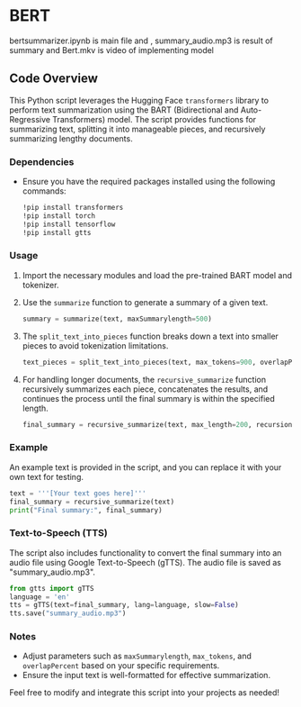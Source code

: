 

# BERT

bertsummarizer.ipynb is main file and , summary_audio.mp3 is result of summary and Bert.mkv is video of implementing model

## Code Overview

This Python script leverages the Hugging Face `transformers` library to perform text summarization using the BART (Bidirectional and Auto-Regressive Transformers) model. The script provides functions for summarizing text, splitting it into manageable pieces, and recursively summarizing lengthy documents.

### Dependencies
- Ensure you have the required packages installed using the following commands:
  ```bash
  !pip install transformers
  !pip install torch
  !pip install tensorflow
  !pip install gtts
  ```

### Usage

1. Import the necessary modules and load the pre-trained BART model and tokenizer.

2. Use the `summarize` function to generate a summary of a given text.

    ```python
    summary = summarize(text, maxSummarylength=500)
    ```

3. The `split_text_into_pieces` function breaks down a text into smaller pieces to avoid tokenization limitations.

    ```python
    text_pieces = split_text_into_pieces(text, max_tokens=900, overlapPercent=10)
    ```

4. For handling longer documents, the `recursive_summarize` function recursively summarizes each piece, concatenates the results, and continues the process until the final summary is within the specified length.

    ```python
    final_summary = recursive_summarize(text, max_length=200, recursionLevel=0)
    ```

### Example

An example text is provided in the script, and you can replace it with your own text for testing.

```python
text = '''[Your text goes here]'''
final_summary = recursive_summarize(text)
print("Final summary:", final_summary)
```

### Text-to-Speech (TTS)

The script also includes functionality to convert the final summary into an audio file using Google Text-to-Speech (gTTS). The audio file is saved as "summary_audio.mp3".

```python
from gtts import gTTS
language = 'en'
tts = gTTS(text=final_summary, lang=language, slow=False)
tts.save("summary_audio.mp3")
```

### Notes

- Adjust parameters such as `maxSummarylength`, `max_tokens`, and `overlapPercent` based on your specific requirements.
- Ensure the input text is well-formatted for effective summarization.

Feel free to modify and integrate this script into your projects as needed!
